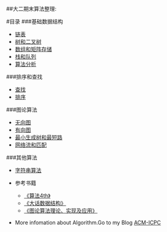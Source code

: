 ##大二期末算法整理:

#目录
###基础数据结构
- [链表](./基础数据结构/链表.md)
- [树和二叉树](./基础数据结构/树和二叉树.md)
- [数组和矩阵存储](./基础数据结构/数组和矩阵存储.md)
- [栈和队列](./基础数据结构/栈和队列.md)
- [算法分析](./基础数据结构/算法分析.md)


###排序和查找
- [查找](./排序和查找/查找.md)
- [排序](./排序和查找/排序.md)


###图论算法
- [无向图](./图论算法/无向图.md)
- [有向图](./图论算法/有向图.md)
- [最小生成树和最短路](./图论算法/最小生成树和最短路.md)
- [网络流和匹配](./图论算法/网络流和匹配.md)


###其他算法
- [字符串算法](./其他算法/字符串算法.md)

- 参考书籍
  - [《算法4th》](https://book.douban.com/subject/10432347/)
  - [《大话数据结构》](https://book.douban.com/subject/6424904/)
  - [《图论算法理论、实现及应用》](https://book.douban.com/subject/5947473/)
- More infomation about Algorithm.Go to my Blog [ACM-ICPC](http://blog.csdn.net/zlqdhrdhrdhr "")
